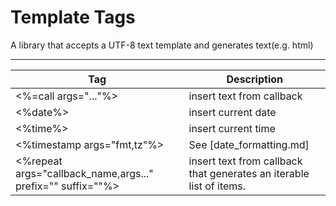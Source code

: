 # Template Tags

A library that accepts a UTF-8 text template and generates text(e.g. html)

--------------
|Tag|Description|
|---|-----------|
|<%=call args="..."%>|insert text from callback|
|<%date%>|insert current date|
|<%time%>|insert current time|
|<%timestamp args="fmt,tz"%>|See [date_formatting.md]|
|<%repeat args="callback_name,args..." prefix="" suffix=""%>|insert text from callback that generates an iterable list of items.|
